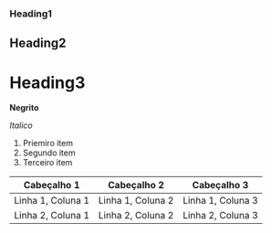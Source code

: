 ### Heading1 ###
## Heading2 ##
# Heading3 #
**Negrito**

*Italico*
1. Priemiro item
2. Segundo item
3. Terceiro item

| Cabeçalho 1   | Cabeçalho 2   | Cabeçalho 3   |
|---------------|---------------|---------------|
| Linha 1, Coluna 1 | Linha 1, Coluna 2 | Linha 1, Coluna 3 |
| Linha 2, Coluna 1 | Linha 2, Coluna 2 | Linha 2, Coluna 3 |

